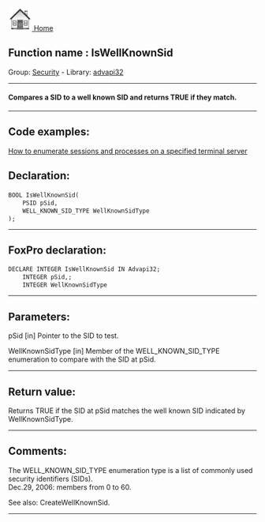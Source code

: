 [<img src="../../images/home.png"> Home ](https://github.com/VFPX/Win32API)  

## Function name : IsWellKnownSid
Group: [Security](../../functions_group.md#Security)  -  Library: [advapi32](../../Libraries.md#advapi32)  
***  


#### Compares a SID to a well known SID and returns TRUE if they match.

***  


## Code examples:
[How to enumerate sessions and processes on a specified terminal server](../../samples/sample_519.md)  

## Declaration:
```foxpro  
BOOL IsWellKnownSid(
	PSID pSid,
	WELL_KNOWN_SID_TYPE WellKnownSidType
);  
```  
***  


## FoxPro declaration:
```foxpro  
DECLARE INTEGER IsWellKnownSid IN Advapi32;
	INTEGER pSid,;
	INTEGER WellKnownSidType  
```  
***  


## Parameters:
pSid 
[in] Pointer to the SID to test. 

WellKnownSidType 
[in] Member of the WELL_KNOWN_SID_TYPE enumeration to compare with the SID at pSid.   
***  


## Return value:
Returns TRUE if the SID at pSid matches the well known SID indicated by WellKnownSidType.  
***  


## Comments:
The WELL_KNOWN_SID_TYPE enumeration type is a list of commonly used security identifiers (SIDs).  
Dec.29, 2006: members from 0 to 60.  
  
See also: CreateWellKnownSid.  
  
***  

